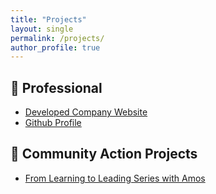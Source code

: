 ```yaml
---
title: "Projects"
layout: single
permalink: /projects/
author_profile: true
---
```



## 👔 Professional

- <i class="fas fa-external-link-alt"></i> [Developed Company Website](https://encapsulatedafrica.com/)
- <i class="fas fa-external-link-alt"></i> [Github Profile](https://amosongere.github.io/)

## 🤝 Community Action Projects

- <i class="fas fa-external-link-alt"></i> [From Learning to Leading Series with Amos](https://youtu.be/zm4iKRmADug?si=cWLo81uc9chvihRw) 
